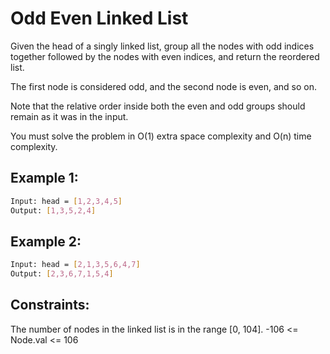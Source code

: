 # Odd Even Linked List

Given the head of a singly linked list, group all the nodes with odd indices together followed by the nodes with even indices, and return the reordered list.

The first node is considered odd, and the second node is even, and so on.

Note that the relative order inside both the even and odd groups should remain as it was in the input.

You must solve the problem in O(1) extra space complexity and O(n) time complexity.

## Example 1:

```bash
Input: head = [1,2,3,4,5]
Output: [1,3,5,2,4]
```

## Example 2:

```bash
Input: head = [2,1,3,5,6,4,7]
Output: [2,3,6,7,1,5,4]
```

## Constraints:

The number of nodes in the linked list is in the range [0, 104].
-106 <= Node.val <= 106
